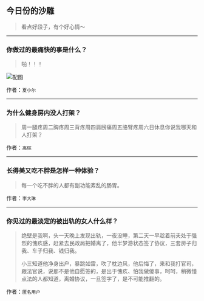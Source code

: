## 今日份的沙雕

> 看点好段子，有个好心情～


 
---

### 你做过的最痛快的事是什么？

> 啪！！！



![配图](http://pic1.zhimg.com/70/v2-89669f565778dac5a0f4cc61ecfa6b54_b.jpg)


作者：`夏小尔`

---

### 为什么健身房内没人打架？

> 周一腿疼周二胸疼周三背疼周四肩膀痛周五胳臂疼周六日休息你说我哪天和人打架？


作者：`高琮`

---

### 长得美又吃不胖是怎样一种体验？

> 每一个吃不胖的人都有副功能紊乱的肠胃。


作者：`李大琳`

---

### 你见过的最淡定的被出轨的女人什么样？

> 绝壁是我啊，头一天晚上发现出轨，一夜没睡，第二天一早趁着前夫处于强烈的愧疚感，赶紧去民政局把婚离了，他半梦游状态签了协议，三套房子归我、车子归我、钱归我。
> 
> 小三知道他净身出户，暴跳如雷，吹了枕边风，他后悔了，来和我打官司，跟法官说，说那不是他自愿签的，是出于愧疚、怕我做傻事，呵呵，稍微懂点法的人都知道，离婚协议，一旦签字了，是不可能推翻的。


作者：`匿名用户`